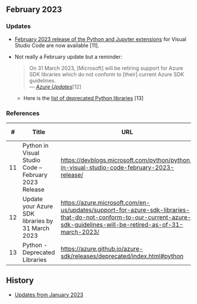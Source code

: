 ## February 2023

### Updates

- [February 2023 release of the Python and Jupyter extensions](https://devblogs.microsoft.com/python/python-in-visual-studio-code-february-2023-release/) for Visual Studio Code are now available [11].

- Not really a February update but a reminder:
    > On 31 March 2023, [Microsoft] will be retiring support for Azure SDK libraries which do not conform to [their] current Azure SDK guidelines.
    <br>&mdash; <cite>[Azure Updates](https://azure.microsoft.com/en-us/updates/support-for-azure-sdk-libraries-that-do-not-conform-to-our-current-azure-sdk-guidelines-will-be-retired-as-of-31-march-2023/)</cite>[12]
    - Here is the [list of deprecated Python libraries](https://azure.github.io/azure-sdk/releases/deprecated/index.html#python) [13]

### References

| # | Title | URL | Accessed-On |
| --- | --- | --- | --- | 
| 11 | Python in Visual Studio Code – February 2023 Release | https://devblogs.microsoft.com/python/python-in-visual-studio-code-february-2023-release/ | 2023-02-03 |
| 12 | Update your Azure SDK libraries by 31 March 2023 | https://azure.microsoft.com/en-us/updates/support-for-azure-sdk-libraries-that-do-not-conform-to-our-current-azure-sdk-guidelines-will-be-retired-as-of-31-march-2023/ | 2023-02-06 |
| 13 | Python - Deprecated Libraries | https://azure.github.io/azure-sdk/releases/deprecated/index.html#python | 2023-02-06 |

## History

- [Updates from January 2023](2023-01.md)
